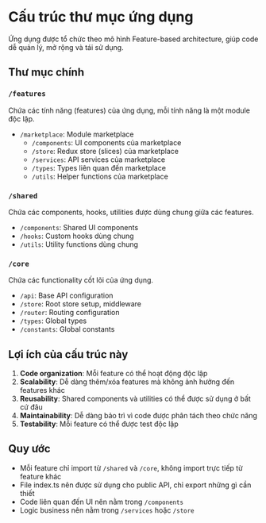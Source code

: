 # Cấu trúc thư mục ứng dụng

Ứng dụng được tổ chức theo mô hình Feature-based architecture, giúp code dễ quản lý, mở rộng và tái sử dụng.

## Thư mục chính

### `/features`

Chứa các tính năng (features) của ứng dụng, mỗi tính năng là một module độc lập.

- `/marketplace`: Module marketplace
  - `/components`: UI components của marketplace
  - `/store`: Redux store (slices) của marketplace
  - `/services`: API services của marketplace
  - `/types`: Types liên quan đến marketplace
  - `/utils`: Helper functions của marketplace

### `/shared`

Chứa các components, hooks, utilities được dùng chung giữa các features.

- `/components`: Shared UI components
- `/hooks`: Custom hooks dùng chung
- `/utils`: Utility functions dùng chung

### `/core`

Chứa các functionality cốt lõi của ứng dụng.

- `/api`: Base API configuration
- `/store`: Root store setup, middleware
- `/router`: Routing configuration
- `/types`: Global types
- `/constants`: Global constants

## Lợi ích của cấu trúc này

1. **Code organization**: Mỗi feature có thể hoạt động độc lập
2. **Scalability**: Dễ dàng thêm/xóa features mà không ảnh hưởng đến features khác
3. **Reusability**: Shared components và utilities có thể được sử dụng ở bất cứ đâu
4. **Maintainability**: Dễ dàng bảo trì vì code được phân tách theo chức năng
5. **Testability**: Mỗi feature có thể được test độc lập

## Quy ước

- Mỗi feature chỉ import từ `/shared` và `/core`, không import trực tiếp từ feature khác
- File index.ts nên được sử dụng cho public API, chỉ export những gì cần thiết
- Code liên quan đến UI nên nằm trong `/components`
- Logic business nên nằm trong `/services` hoặc `/store`
